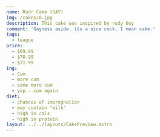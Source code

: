 ```yaml
---
name: Rudr Cake (GAY)
img: /cakes/8.jpg
description: This cake was inspired by rudy boy
comment: 'Gayness aside. its a nice cock, I mean cake.'
tags:
  - league
price:
  - $69.99
  - $70.99
  - $71.99
ing:
  - Cum
  - more cum
  - some more cum
  - yep...cum again
diet:
  - chances of impregnation
  - may contain "milk"
  - high in cals
  - high in protein
layout: ../../layouts/CakePreview.astro
---
```


